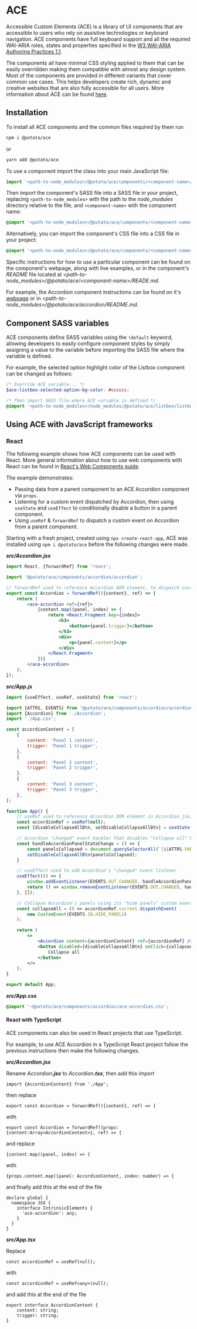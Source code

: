 # ACE

Accessible Custom Elements (ACE) is a library of UI components that are accessible to users who rely on assistive technologies or keyboard navigation. ACE components have full keyboard support and all the required WAI-ARIA roles, states and properties specified in the [W3 WAI-ARIA Authoring Practices 1.1](https://www.w3.org/TR/wai-aria-practices-1.1).

The components all have minimal CSS styling applied to them that can be easily overridden making them compatible with almost any design system. Most of the components are provided in different variants that cover common use cases. This helps developers create rich, dynamic and creative websites that are also fully accessible for all users. More information about ACE can be found [here](https://ace.p.ota.to/about).

## Installation

To install all ACE components and the common files required by them run

```bash
npm i @potato/ace
```

or

```bash
yarn add @potato/ace
```

To use a component import the class into your main JavaScript file:

```js
import '<path-to-node_modules>/@potato/ace/components/<component-name>/<component-name>';
```

Then import the component's SASS file into a SASS file in your project, replacing `<path-to-node_modules>` with the path to the *node_modules* directory relative to the file, and `<component-name>` with the component name:

```scss
@import '<path-to-node_modules>/@potato/ace/components/<component-name>/<component-name>';
```

Alternatively, you can import the component's CSS file into a CSS file in your project:

```css
@import '<path-to-node_modules>/@potato/ace/components/<component-name>/<component-name>.css';
```

Specific instructions for how to use a particular component can be found on the component's webpage, along with live examples, or in the component's *README* file located at *\<path-to-node_modules>/@potato/ace/\<component-name>/READE.md*.

For example, the Accordion component instructions can be found on it's [webpage](https://ace.p.ota.to/accordion) or in *\<path-to-node_modules>/@potato/ace/accordion/README.md*.

## Component SASS variables

ACE components define SASS variables using the `!default` keyword, allowing developers to easily configure component styles by simply assigning a value to the variable before importing the SASS file where the variable is defined.

For example, the selected option highlight color of the Listbox component can be changed as follows: 

```scss
/* Override ACE variable... */
$ace-listbox-selected-option-bg-color: #cccccc;

/* Then import SASS file where ACE variable is defined */
@import '<path-to-node_modules>/node_modules/@potato/ace/listbox/listbox';
```


## Using ACE with JavaScript frameworks

### React

The following example shows how ACE components can be used with React. More general information about how to use web components with React can be found in [React's Web Components guide](https://reactjs.org/docs/web-components.html).

The example demonstrates:

- Passing data from a parent component to an ACE Accordion component via `props`.
- Listening for a custom event dispatched by Accordion, then using `useState` and `useEffect` to conditionally disable a button in a parent component.
- Using `useRef` & `forwardRef` to dispatch a custom event on Accordion from a parent component.

Starting with a fresh project, created using `npx create-react-app`, ACE was installed using `npm i @potato/ace` before the following changes were made.

***src/Accordion.jsx***

```jsx
import React, {forwardRef} from 'react';

import '@potato/ace/components/accordion/accordion';

// forwardRef used to reference Accordion DOM element, to dispatch custom event on it from App.js
export const Accordion = forwardRef(({content}, ref) => {
	return (
		<ace-accordion ref={ref}>
			{content.map((panel, index) => {
				return <React.Fragment key={index}>
					<h3>
						<button>{panel.trigger}</button>
					</h3>
					<div>
						<p>{panel.content}</p>
					</div>
				</React.Fragment>
			})}
		</ace-accordion>
	);
});
```

***src/App.js***

```jsx
import {useEffect, useRef, useState} from 'react';

import {ATTRS, EVENTS} from '@potato/ace/components/accordion/accordion';
import {Accordion} from './Accordion';
import './App.css';

const accordionContent = [
	{
		content: 'Panel 1 content',
		trigger: 'Panel 1 trigger',
	},
	{
		content: 'Panel 2 content',
		trigger: 'Panel 2 trigger',
	},
	{
		content: 'Panel 3 content',
		trigger: 'Panel 3 trigger',
	},
];

function App() {
	// useRef used to reference Accordion DOM element in Accordion.jsx, to dispatch custom event on it
	const accordionRef = useRef(null);
	const [disableCollapseAllBtn, setDisableCollapseAllBtn] = useState(true);

	// Accordion "changed" event handler that disables "Collapse all" button if all panels are already collaped
	const handleAccordionPanelStateChange = () => {
		const panelsCollapsed = document.querySelectorAll(`[${ATTRS.PANEL_VISIBLE}]`).length === 0;
		setDisableCollapseAllBtn(panelsCollapsed);
	}

	// useEffect used to add Accordion's "changed" event listener
	useEffect(() => {
		window.addEventListener(EVENTS.OUT.CHANGED, handleAccordionPanelStateChange);
		return () => window.removeEventListener(EVENTS.OUT.CHANGED, handleAccordionPanelStateChange);
	}, []);

	// Collapse Accordion's panels using its "hide panels" custom event
	const collapseAll = () => accordionRef.current.dispatchEvent(
		new CustomEvent(EVENTS.IN.HIDE_PANELS)
	);

	return (
		<>
			<Accordion content={accordionContent} ref={accordionRef} />
			<button	disabled={disableCollapseAllBtn} onClick={collapseAll} >
				Collapse all
			</button>
		</>
	);
}

export default App;
```

***src/App.css***

```css
@import '~@potato/ace/components/accordion/ace-accordion.css';
```


#### React with TypeScript

ACE components can also be used in React projects that use TypeScript.

For example, to use ACE Accordion in a TypeScript React project follow the previous instructions then make the following changes.

***src/Accordion.jsx***

Rename _Accordion_***.jsx*** to _Accordion_***.tsx***, then add this import

```tsx
import {AccordionContent} from './App';
```

then replace

```tsx
export const Accordion = forwardRef(({content}, ref) => {
```

with

```tsx
export const Accordion = forwardRef((props: {content:Array<AccordionContent>}, ref) => {
```

and replace

```tsx
{content.map((panel, index) => {
```

with 

```tsx
{props.content.map((panel: AccordionContent, index: number) => {
```

and finally add this at the end of the file

```tsx
declare global {
  namespace JSX {
    interface IntrinsicElements {
      'ace-accordion': any;
    }
  }
}
```

***src/App.tsx***

Replace

```tsx
const accordionRef = useRef(null);
```

with

```tsx
const accordionRef = useRef<any>(null);
```

and add this at the end of the file

```tsx
export interface AccordionContent {
	content: string;
	trigger: string;
}
```
